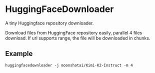 # HuggingFaceDownloader

A tiny Huggingface repository downloader.

Download files from HuggingFace repository easily, parallel 4 files download. If url supports range, the file will be downloaded in chunks.

## Example
```
huggingfacedownloader -j moonshotai/Kimi-K2-Instruct -m 4
```
